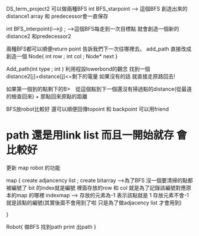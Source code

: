 DS_term_project2
可以做兩種BFS
int BFS_starpoint
--> 這個BFS 創造出來的distance1 array  和 predecessor會一直保存


int BFS_interpoint(i-->j) ;
-->這個BFS每走到一次目標點 就會創造一個新的distance2 和predecessor2


兩種BFS都可以順便return point 告訴我們下一次往哪裡去。
add_path 直接改成創造一個
Node{
    int row ;
    int col ;
    Node* next 
}

Add_path(int type ; int )
利用程設lowerbond的觀念 找到一個 distance2[j]+distance[j]<=剩下的電量
如果沒有的話 就直接走原路回去!

如果第一個到的點剩下的B>　從這個點到下一個還沒有掃過點的distance(從最遠的檢查回來) + 那點回來原點的距離

BFS放robot比較好 還可以順便回傳topoint 和 backpoint 可以用friend

path 還是用link list 而且一開始就存 會比較好
=====================================================================================
更新 map robot 的功能

map
{
create adjancency list ; 
create bitarray -->為了BFS 沒一個要清掃的點都被編號了 bit 的index就是編號 裡面存放的row 和 col 就是為了記錄該編號對應原本的map 的哪裡
indexmap --> 存放的元素為-1 表示該點就是 1 存放元素不會-1 就是該點的編號(其實後面不會用到了啦 只是為了做adjacency list 才會用到)

}

Robot{
 做BFS
 找到path 
 print 出path
}